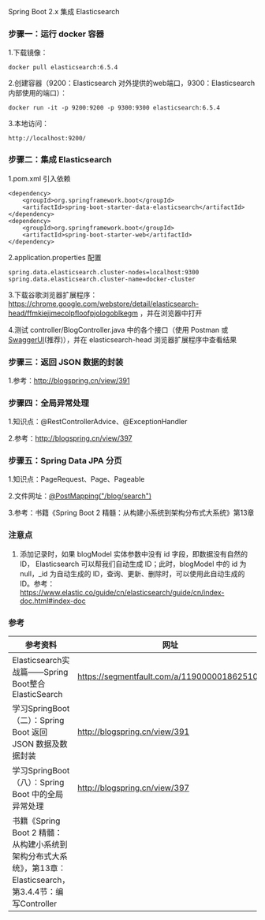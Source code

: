 Spring Boot 2.x 集成 Elasticsearch

### 步骤一：运行 docker 容器
1.下载镜像：
```
docker pull elasticsearch:6.5.4
```
2.创建容器（9200：Elasticsearch 对外提供的web端口，9300：Elasticsearch 内部使用的端口）：
```
docker run -it -p 9200:9200 -p 9300:9300 elasticsearch:6.5.4
```
3.本地访问：
```
http://localhost:9200/
```

### 步骤二：集成 Elasticsearch
1.pom.xml 引入依赖
```
<dependency>
    <groupId>org.springframework.boot</groupId>
    <artifactId>spring-boot-starter-data-elasticsearch</artifactId>
</dependency>
<dependency>
    <groupId>org.springframework.boot</groupId>
    <artifactId>spring-boot-starter-web</artifactId>
</dependency>
```
2.application.properties 配置
```
spring.data.elasticsearch.cluster-nodes=localhost:9300
spring.data.elasticsearch.cluster-name=docker-cluster
```
3.下载谷歌浏览器扩展程序：https://chrome.google.com/webstore/detail/elasticsearch-head/ffmkiejjmecolpfloofpjologoblkegm ，并在浏览器中打开

4.测试 controller/BlogController.java 中的各个接口（使用 Postman 或 [SwaggerUI](http://localhost:8080/swagger-ui.html)(推荐)），并在 elasticsearch-head 浏览器扩展程序中查看结果

### 步骤三：返回 JSON 数据的封装
1.参考：http://blogspring.cn/view/391

### 步骤四：全局异常处理
1.知识点：@RestControllerAdvice、@ExceptionHandler

2.参考：http://blogspring.cn/view/397

### 步骤五：Spring Data JPA 分页
1.知识点：PageRequest、Page、Pageable

2.文件网址：[@PostMapping("/blog/search")](https://github.com/cag2050/spring_boot_elasticsearch_demo/blob/5c05052ab6c77d18326befb96c09e2de3e21ba73/src/main/java/com/cag2050/spring_boot_elasticsearch_demo/controller/BlogController.java#L80)

3.参考：书籍《Spring Boot 2 精髓：从构建小系统到架构分布式大系统》第13章

### 注意点
1. 添加记录时，如果 blogModel 实体参数中没有 id 字段，即数据没有自然的 ID， Elasticsearch 可以帮我们自动生成 ID；此时，blogModel 中的 id 为 null，_id 为自动生成的 ID，查询、更新、删除时，可以使用此自动生成的 ID。参考：https://www.elastic.co/guide/cn/elasticsearch/guide/cn/index-doc.html#index-doc

### 参考

参考资料 | 网址
--- | ---
Elasticsearch实战篇——Spring Boot整合ElasticSearch | https://segmentfault.com/a/1190000018625101
学习SpringBoot（二）：Spring Boot 返回 JSON 数据及数据封装 | http://blogspring.cn/view/391
学习SpringBoot（八）：Spring Boot 中的全局异常处理 | http://blogspring.cn/view/397
书籍《Spring Boot 2 精髓：从构建小系统到架构分布式大系统》，第13章：Elasticsearch，第3.4.4节：编写Controller | 